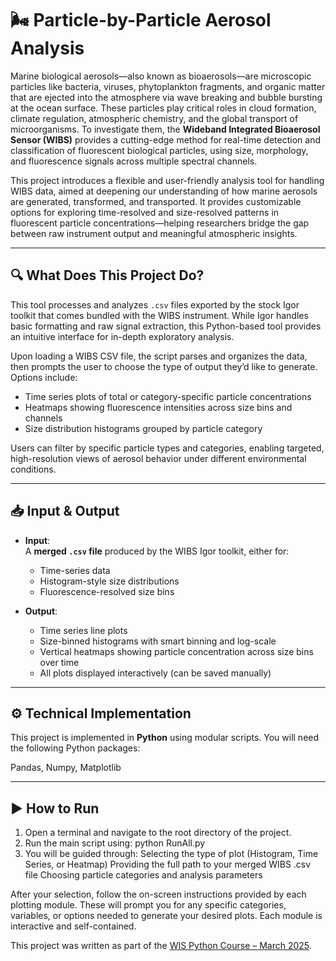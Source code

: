# 🌬️ Particle-by-Particle Aerosol Analysis

Marine biological aerosols—also known as bioaerosols—are microscopic particles like bacteria, viruses, phytoplankton fragments, and organic matter that are ejected into the atmosphere via wave breaking and bubble bursting at the ocean surface. These particles play critical roles in cloud formation, climate regulation, atmospheric chemistry, and the global transport of microorganisms. To investigate them, the **Wideband Integrated Bioaerosol Sensor (WIBS)** provides a cutting-edge method for real-time detection and classification of fluorescent biological particles, using size, morphology, and fluorescence signals across multiple spectral channels.

This project introduces a flexible and user-friendly analysis tool for handling WIBS data, aimed at deepening our understanding of how marine aerosols are generated, transformed, and transported. It provides customizable options for exploring time-resolved and size-resolved patterns in fluorescent particle concentrations—helping researchers bridge the gap between raw instrument output and meaningful atmospheric insights.

---

## 🔍 What Does This Project Do?

This tool processes and analyzes `.csv` files exported by the stock Igor toolkit that comes bundled with the WIBS instrument. While Igor handles basic formatting and raw signal extraction, this Python-based tool provides an intuitive interface for in-depth exploratory analysis.

Upon loading a WIBS CSV file, the script parses and organizes the data, then prompts the user to choose the type of output they’d like to generate. Options include:

- Time series plots of total or category-specific particle concentrations  
- Heatmaps showing fluorescence intensities across size bins and channels  
- Size distribution histograms grouped by particle category

Users can filter by specific particle types and categories, enabling targeted, high-resolution views of aerosol behavior under different environmental conditions.

---

## 📥 Input & Output

- **Input**:  
  A **merged `.csv` file** produced by the WIBS Igor toolkit, either for:
  - Time-series data 
  - Histogram-style size distributions 
  - Fluorescence-resolved size bins 

- **Output**:  
  - Time series line plots  
  - Size-binned histograms with smart binning and log-scale  
  - Vertical heatmaps showing particle concentration across size bins over time  
  - All plots displayed interactively (can be saved manually)

---
    

## ⚙️ Technical Implementation

This project is implemented in **Python** using modular scripts. You will need the following Python packages:

Pandas, Numpy, Matplotlib

---


## ▶️ How to Run

1. Open a terminal and navigate to the root directory of the project.
2. Run the main script using:
      python RunAll.py
3. You will be guided through:
    Selecting the type of plot (Histogram, Time Series, or Heatmap)
    Providing the full path to your merged WIBS .csv file
    Choosing particle categories and analysis parameters

After your selection, follow the on-screen instructions provided by each plotting module. These will prompt you for any specific categories, variables, or options needed to generate your desired plots. Each module is interactive and self-contained.

This project was written as part of the [WIS Python Course – March 2025](https://github.com/code-Maven/wis-python-course-2025-03).
